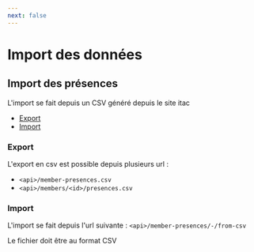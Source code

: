 ```yaml
---
next: false
---
```


<script setup>
import RoleLevelComponent from '../../../components/RoleLevelComponent.vue'
</script>

# Import des données <RoleLevelComponent level="admin" />

## Import des présences <RoleLevelComponent level="admin" />
L'import se fait depuis un CSV généré depuis le site itac

- [Export](#export)
- [Import](#import)

### Export <RoleLevelComponent level="admin" />
L'export en csv est possible depuis plusieurs url :

- `<api>/member-presences.csv`
- `<api>/members/<id>/presences.csv`

### Import <RoleLevelComponent level="admin" />
L'import se fait depuis l'url suivante : `<api>/member-presences/-/from-csv`

Le fichier doit être au format CSV
